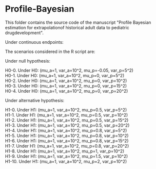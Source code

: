 # Profile-Bayesian

This folder contains the source code of the manuscript "Profile Bayesian estimation for extrapolationof historical adult data to pediatric drugdevelopment".

Under continuous endpoints:

The scenarios considered in the R script are:

Under null hypothesis:

H0-0.       Under H0: (mu_a=1, var_a=10^2, mu_p=-0.05, var_p=5^2)<br/>
H0-1.       Under H0: (mu_a=1, var_a=10^2, mu_p=0, var_p=5^2)<br/>
H0-2.       Under H0: (mu_a=1, var_a=10^2, mu_p=0, var_p=10^2)<br/>
H0-3.       Under H0: (mu_a=1, var_a=10^2, mu_p=0, var_p=15^2)<br/>
H0-4.       Under H0: (mu_a=1, var_a=10^2, mu_p=0, var_p=20^2)<br/>

Under alternative hypothesis:

H1-0.       Under H1: (mu_a=1, var_a=10^2, mu_p=0.5, var_p=5^2)<br/>
H1-1.       Under H1: (mu_a=1, var_a=10^2, mu_p=0.5, var_p=10^2)<br/>
H1-2.       Under H1: (mu_a=1, var_a=10^2, mu_p=0.5, var_p=15^2)<br/>
H1-3.       Under H1: (mu_a=1, var_a=10^2, mu_p=0.5, var_p=20^2)<br/>
H1-4.       Under H1: (mu_a=1, var_a=10^2, mu_p=0.8, var_p=5^2)<br/>
H1-5.       Under H1: (mu_a=1, var_a=10^2, mu_p=0.8, var_p=10^2)<br/>
H1-6.       Under H1: (mu_a=1, var_a=10^2, mu_p=0.8, var_p=15^2)<br/>
H1-7.       Under H1: (mu_a=1, var_a=10^2, mu_p=0.8, var_p=20^2)<br/>
H1-8.       Under H1: (mu_a=1, var_a=10^2, mu_p=1, var_p=10^2)<br/>
H1-9.       Under H1: (mu_a=1, var_a=10^2, mu_p=1.5, var_p=10^2)<br/>
H1-10.       Under H1: (mu_a=1, var_a=10^2, mu_p=2, var_p=10^2)<br/>

<!--The scenarios considered in the manuscript are (will be updated):
---
#H0-3.       Under H0: (mu_a=1, var_a=10^2, mu_p=0, var_p=10^2)<br/>
#H1-1.       Under H1: (mu_a=1, var_a=10^2, mu_p=0.5, var_p=20^2)<br/>
#H1-2.       Under H1: (mu_a=1, var_a=10^2, mu_p=0.8, var_p=20^2)<br/>
#H1-3.       Under H1: (mu_a=1, var_a=10^2, mu_p=0.8, var_p=15^2)<br/>
#H1-4.       Under H1: (mu_a=1, var_a=10^2, mu_p=0.8, var_p=10^2)<br/>
#H1-5.       Under H1: (mu_a=1, var_a=10^2, mu_p=1, var_p=10^2)<br/>
#H1-6.       Under H1: (mu_a=1, var_a=10^2, mu_p=1.5, var_p=10^2)<br/>
---
In addition, illustration plot for rejection region and hypothetical power are going to be included.

###5/5/2019###

All outputs in the four .Rdata files:<br/>

conditional_dataout_half_19: condition: hat(mu_p)>1/2*hat(mu_a), with 0.1 on non-informative prior<br/>
conditional_dataout_half_55: condition: hat(mu_p)>1/2*hat(mu_a), with 0.5 on non-informative prior<br/>
conditional_dataout_one_19: condition: hat(mu_p)>1*hat(mu_a), with 0.1 on non-informative prior<br/>
conditional_dataout_one_55: condition: hat(mu_p)>1*hat(mu_a), with 0.5 on non-informative prior<br/>
